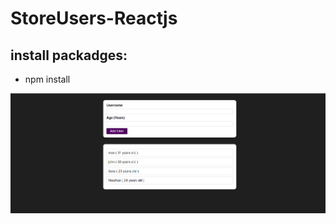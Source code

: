 # StoreUsers-Reactjs

## install packadges:
- npm install

![Alt text](/public/Untitled.png?raw=true "Home")
